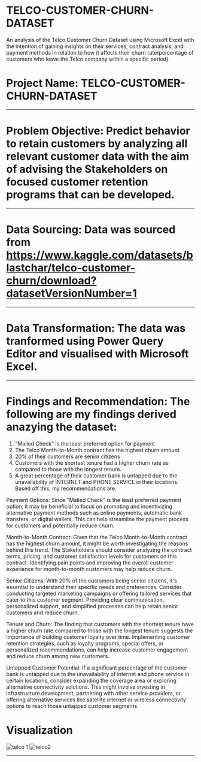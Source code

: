 # TELCO-CUSTOMER-CHURN-DATASET
An analysis of the Telco Customer Churn Dataset using Microsoft Excel with the intention of gaining insights on their services, contract analysis, and payment methods in relation to how it affects their churn rate(percentage of customers who leave the Telco company within a specific period). 
# Project Name: TELCO-CUSTOMER-CHURN-DATASET


-------
# Problem Objective: Predict behavior to retain customers by analyzing all relevant customer data with the aim of advising the Stakeholders on focused customer retention programs that can be developed.



------
# Data Sourcing: Data was sourced from https://www.kaggle.com/datasets/blastchar/telco-customer-churn/download?datasetVersionNumber=1



--------
# Data Transformation: The data was tranformed using Power Query Editor and visualised with Microsoft Excel.


-------
# Findings and Recommendation: The following are my findings derived anazying the dataset:
1.  "Mailed Check" is the least preferred option for payment
2. The Telco Month-to-Month contract has the highest churn amount
3. 20% of their customers are senior citizens
4. Customers with the shortest tenure had a higher churn rate as compared to those with the longest tenure.
5. A great percentage of their customer bank is untapped due to the unavailability of INTERNET and PHONE SERVICE in their locations.
Based off this, my recommendations are:

Payment Options: Since "Mailed Check" is the least preferred payment option, it may be beneficial to focus on promoting and incentivizing alternative payment methods such as online payments, automatic bank transfers, or digital wallets. This can help streamline the payment process for customers and potentially reduce churn.

Month-to-Month Contract: Given that the Telco Month-to-Month contract has the highest churn amount, it might be worth investigating the reasons behind this trend. The Stakeholders should consider analyzing the contract terms, pricing, and customer satisfaction levels for customers on this contract. Identifying pain points and improving the overall customer experience for month-to-month customers may help reduce churn.

Senior Citizens: With 20% of the customers being senior citizens, it's essential to understand their specific needs and preferences. Consider conducting targeted marketing campaigns or offering tailored services that cater to this customer segment. Providing clear communication, personalized support, and simplified processes can help retain senior customers and reduce churn.

Tenure and Churn: The finding that customers with the shortest tenure have a higher churn rate compared to those with the longest tenure suggests the importance of building customer loyalty over time. Implementing customer retention strategies, such as loyalty programs, special offers, or personalized recommendations, can help increase customer engagement and reduce churn among new customers.

Untapped Customer Potential: If a significant percentage of the customer bank is untapped due to the unavailability of internet and phone service in certain locations, consider expanding the coverage area or exploring alternative connectivity solutions. This might involve investing in infrastructure development, partnering with other service providers, or offering alternative services like satellite internet or wireless connectivity options to reach those untapped customer segments.
# Visualization
![telco 1](https://github.com/BendelHybrid/TELCO-CUSTOMER-CHURN-DATASET/assets/63473719/abdee0bd-411b-4ec7-9598-28173c7b118b)
![telco2](https://github.com/BendelHybrid/TELCO-CUSTOMER-CHURN-DATASET/assets/63473719/4f035f04-99ae-4035-a62b-6402156a4598)


-----
